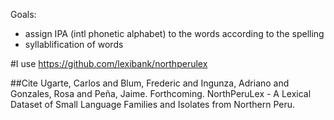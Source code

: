 Goals:

- assign IPA (intl phonetic alphabet) to the words according to the spelling
- syllablification of words

#I use https://github.com/lexibank/northperulex

##Cite
Ugarte, Carlos and Blum, Frederic and Ingunza, Adriano and Gonzales, Rosa and Peña, Jaime. Forthcoming. NorthPeruLex - A Lexical Dataset of Small Language Families and Isolates from Northern Peru.
